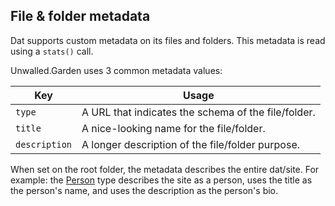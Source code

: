 ## File & folder metadata

Dat supports custom metadata on its files and folders. This metadata is read using a `stats()` call.

Unwalled.Garden uses 3 common metadata values:

|Key|Usage|
|-|-|
|`type`|A URL that indicates the schema of the file/folder.|
|`title`|A nice-looking name for the file/folder.|
|`description`|A longer description of the file/folder purpose.|

When set on the root folder, the metadata describes the entire dat/site. For example: the [Person](/person) type describes the site as a person, uses the title as the person's name, and uses the description as the person's bio.

